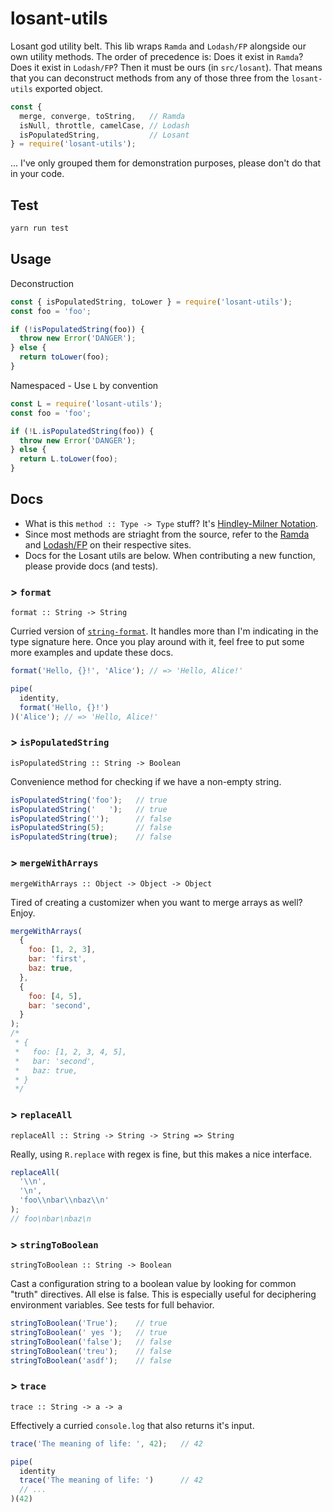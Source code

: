 # losant-utils

Losant god utility belt. This lib wraps `Ramda` and `Lodash/FP` alongside our own utility methods. The order of precedence is: Does it exist in `Ramda`? Does it exist in `Lodash/FP`? Then it must be ours (in `src/losant`). That means that you can deconstruct methods from any of those three from the `losant-utils` exported object.

```js
const {
  merge, converge, toString,   // Ramda
  isNull, throttle, camelCase, // Lodash
  isPopulatedString,           // Losant
} = require('losant-utils');
```

... I've only grouped them for demonstration purposes, please don't do that in your code.
 

## Test

```bash
yarn run test
```

## Usage

Deconstruction

```js
const { isPopulatedString, toLower } = require('losant-utils');
const foo = 'foo';

if (!isPopulatedString(foo)) {
  throw new Error('DANGER');
} else {
  return toLower(foo);
}
```

Namespaced - Use `L` by convention

```js
const L = require('losant-utils');
const foo = 'foo';

if (!L.isPopulatedString(foo)) {
  throw new Error('DANGER');
} else {
  return L.toLower(foo);
}
```

## Docs

- What is this `method :: Type -> Type` stuff? It's [Hindley-Milner Notation](https://drboolean.gitbooks.io/mostly-adequate-guide/content/ch7.html).
- Since most methods are striaght from the source, refer to the [Ramda](http://ramdajs.com/docs/) and [Lodash/FP](https://github.com/lodash/lodash/wiki/FP-Guide) on their respective sites.
- Docs for the Losant utils are below. When contributing a new function, please provide docs (and tests).



### > `format`
`format :: String -> String`

Curried version of [`string-format`](https://github.com/davidchambers/string-format). It handles more than I'm indicating in the type signature here. Once you play around with it, feel free to put some more examples and update these docs.

```js
format('Hello, {}!', 'Alice'); // => 'Hello, Alice!'

pipe(
  identity,
  format('Hello, {}!')
)('Alice'); // => 'Hello, Alice!'
```



### > `isPopulatedString`
`isPopulatedString :: String -> Boolean`

Convenience method for checking if we have a non-empty string.

```js
isPopulatedString('foo');   // true
isPopulatedString('   ');   // true
isPopulatedString('');      // false
isPopulatedString(5);       // false
isPopulatedString(true);    // false
```



### > `mergeWithArrays`
`mergeWithArrays :: Object -> Object -> Object`

Tired of creating a customizer when you want to merge arrays as well? Enjoy.

```js
mergeWithArrays(
  {
    foo: [1, 2, 3],
    bar: 'first',
    baz: true,
  }, 
  {
    foo: [4, 5],
    bar: 'second',
  }
);
/*
 * {
 *   foo: [1, 2, 3, 4, 5],
 *   bar: 'second',
 *   baz: true,
 * }
 */
```



### > `replaceAll`
`replaceAll :: String -> String -> String => String`

Really, using `R.replace` with regex is fine, but this makes a nice interface.

```js
replaceAll(
  '\\n',
  '\n',
  'foo\\nbar\\nbaz\\n'
);
// foo\nbar\nbaz\n
```



### > `stringToBoolean`
`stringToBoolean :: String -> Boolean`

Cast a configuration string to a boolean value by looking for common "truth" directives. All else is false. This is especially useful for deciphering environment variables. See tests for full behavior.

```js
stringToBoolean('True');    // true
stringToBoolean(' yes ');   // true
stringToBoolean('false');   // false
stringToBoolean('treu');    // false
stringToBoolean('asdf');    // false
```



### > `trace`
`trace :: String -> a -> a`

Effectively a curried `console.log` that also returns it's input.

```js
trace('The meaning of life: ', 42);   // 42

pipe(
  identity
  trace('The meaning of life: ')      // 42
  // ...
)(42)
```